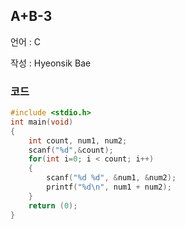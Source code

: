 ## A+B-3

언어 : C

작성 : Hyeonsik Bae

### 코드

```c
#include <stdio.h>
int main(void)
{
    int count, num1, num2;
    scanf("%d",&count);
    for(int i=0; i < count; i++)
    {
        scanf("%d %d", &num1, &num2);
        printf("%d\n", num1 + num2);
    }
    return (0);
}
```
